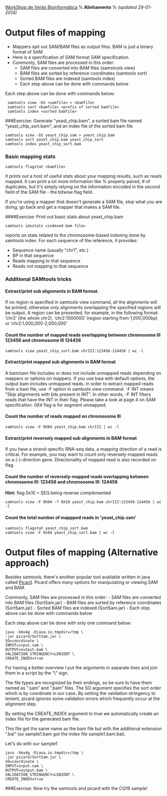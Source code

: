 [WorkShop de Verão Bioinformática](http://github.com/genomika/summercourse/)
% __Alinhamento__
% _(updated 29-01-2014)_

<!-- COMMON LINKS HERE -->

[SAMTools]: http://samtools.sourceforge.net/ "SAMtools"
[Picard]: http://broadinstitute.github.io/picard/ "Picard"

# Output files of mapping

- Mappers spit out SAM/BAM files as output files. BAM is just a binary format of SAM.
- Here is a specification of SAM format SAM specification.
- Commonly, SAM files are processed in this order:
    - SAM files are converted into BAM files (samstools view)
    - BAM files are sorted by reference coordinates (samtools sort)
    - Sorted BAM files are indexed (samtools index)
    - Each step above can be done with commands below

Each step above can be done with commands below:

     samtools view -bS <samfile> > <bamfile>
     samtools sort <bamfile> <prefix of sorted bamfile>
     samtools index <sorted bamfile>
     

###Exercise: Generate "yeast_chip.bam", a sorted bam file named "yeast_chip_sort.bam", and an index file of the sorted bam file

    samtools view -bS yeast_chip.sam > yeast_chip.bam
    samtools sort yeast_chip.bam yeast_chip_sort
    samtools index yeast_chip_sort.bam
    
### Basic mapping stats

    samtools flagstat <bamfile>

It prints out a host of useful stats about your mapping results, such as reads mapped. It can print a lot more information like % properly paired, # of duplicates, but it's simply relying on the information encoded in the second field of the SAM file - the bitwise flag field.

If you're using a mapper that doesn't generate a SAM file, stop what you are doing; go back and get a mapper that makes a SAM file.

####Exercise: Print out basic stats about yeast_chip.bam

    samtools idxstats <indexed bam file>

reports on stats related to the chromosome-based indexing done by samtools index. For each sequence of the reference, it provides:
- Sequence name (usually "chr1", etc.)
- BP in that sequence
- Reads mapping to that sequence
- Reads not mapping to that sequence    
    
### Additional SAMtools tricks

#### Extract/print sub alignments in BAM format.

If no region is specified in samtools view command, all the alignments will be printed; otherwise only alignments overlapping the specified regions will be output. A region can be presented, for example, in the following format: ‘chr2’ (the whole chr2), ‘chr2:1000000’ (region starting from 1,000,000bp) or ‘chr2:1,000,000-2,000,000’

#### Count the number of mapped reads overlapping between chromosome III 123456 and chromosome III 124456

    samtools view yeast_chip_sort.bam chrIII:123456-124456 | wc -l

#### Extract/print mapped sub alignments in BAM format

A bam/sam file includes or does not include unmapped reads depending on mappers or options on mappers. If you use bwa with default options, the output bam includes unmapped reads. In order to extract mapped reads from a bam file, use -F option in samtools view command. -F INT means "Skip alignments with bits present in INT". In other words, -F INT filters reads that have the INT in their flag. Please take a look at page 4 on SAM specification. 0X4 flag is for segment unmapped.


#### Count the number of reads mapped on chromosome III

    samtools view -F 0X04 yeast_chip.bam chrIII | wc -l
    
#### Extract/print reversely mapped sub alignments in BAM format

If you have a strand-specific RNA-seq data, a mapping direction of a read is critical. For example, you may want to count only reversely-mapped reads on a (-)-direction gene. Directionality of mapped read is also recorded on flag.

#### Count the number of reversely-mapped reads overlapping between chromosome III: 123456 and chromosome III: 124456
**Hint:** flag 0x10 = SEQ being reverse complemented

    samtools view -F 0X04 -f 0X10 yeast_chip.bam chrIII:123456-124456 | wc -l

#### Count the total number of mappped reads in 'yeast_chip.sam' 

    samtools flagstat yeast_chip_sort.bam
    samtools view -F 0x04 yeast_chip_sort.bam | wc -l

# Output files of mapping (Alternative approach)

Besides samtools, there's another popular tool available written in java called [Picard](broadinstitute.github.io/picard/). Picard offers many options for manipulating or viewing SAM and BAM.

Commonly, SAM files are processed in this order:
    - SAM files are converted into BAM files (SortSam.jar)
    - BAM files are sorted by reference coordinates (SortSam.jar)
    - Sorted BAM files are indexed (SortSam.jar)
    - Each step above can be done with commands below

Each step above can be done with only one command below:

    java -Xmx4g -Djava.io.tmpdir=/tmp \
    -jar picard/SortSam.jar \
    SO=coordinate \
    INPUT=input.sam \
    OUTPUT=output.bam \
    VALIDATION_STRINGENCY=LENIENT \
    CREATE_INDEX=true

For having a better overview I put the arguments in separate lines and join them in a script by the “\” sign.

The file types are recognized by their endings, so be sure to have them named as “.sam” and “.bam” files. The SO argument specifies the sort order which is by coordinate in our case. By setting the validation stringency to lenient, picard ignores some validation errors which frequently occur at the alignment step. 

By setting the CREATE_INDEX argument to true we automatically create an index file for the generated bam file. 

This file got the same name as the bam file but with the additional extension “.bai” (so sample1.bam got the index file sample1.bam.bai).

Let's do with our sample1

    java -Xmx4g -Djava.io.tmpdir=/tmp \
    -jar picard/SortSam.jar \
    SO=coordinate \
    INPUT=input.sam \
    OUTPUT=output.bam \
    VALIDATION_STRINGENCY=LENIENT \
    CREATE_INDEX=true

###Exercise: Now try the samtools and picard with the CQ16 sample!
